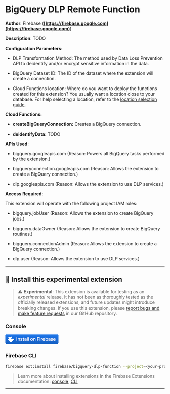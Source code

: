 # BigQuery DLP Remote Function

**Author**: Firebase (**[https://firebase.google.com](https://firebase.google.com)**)

**Description**: TODO

**Configuration Parameters:**

- DLP Transformation Method: The method used by Data Loss Prevention API to deidentify and/or encrypt sensitive information in the data.

- BigQuery Dataset ID: The ID of the dataset where the extension will create a connection.

- Cloud Functions location: Where do you want to deploy the functions created for this extension? You usually want a location close to your database. For help selecting a location, refer to the [location selection guide](https://firebase.google.com/docs/functions/locations).

**Cloud Functions:**

- **createBigQueryConnection:** Creates a BigQuery connection.

- **deidentifyData:** TODO

**APIs Used**:

- bigquery.googleapis.com (Reason: Powers all BigQuery tasks performed by the extension.)

- bigqueryconnection.googleapis.com (Reason: Allows the extension to create a BigQuery connection.)

- dlp.googleapis.com (Reason: Allows the extension to use DLP services.)

**Access Required**:

This extension will operate with the following project IAM roles:

- bigquery.jobUser (Reason: Allows the extension to create BigQuery jobs.)

- bigquery.dataOwner (Reason: Allows the extension to create BigQuery routines.)

- bigquery.connectionAdmin (Reason: Allows the extension to create a BigQuery connection.)

- dlp.user (Reason: Allows the extension to use DLP services.)

---

## 🧩 Install this experimental extension

> ⚠️ **Experimental**: This extension is available for testing as an _experimental_ release. It has not been as thoroughly tested as the officially released extensions, and future updates might introduce breaking changes. If you use this extension, please [report bugs and make feature requests](https://github.com/firebase/experimental-extensions/issues/new/choose) in our GitHub repository.

### Console

[![Install this extension in your Firebase project](../install-extension.png?raw=true "Install this extension in your Firebase project")](https://console.firebase.google.com/project/_/extensions/install?ref=firebase/bigquery-dlp-function)

### Firebase CLI

```bash
firebase ext:install firebase/bigquery-dlp-function --project=<your-project-id>
```

> Learn more about installing extensions in the Firebase Extensions documentation: [console](https://firebase.google.com/docs/extensions/install-extensions?platform=console), [CLI](https://firebase.google.com/docs/extensions/install-extensions?platform=cli)

---

